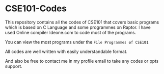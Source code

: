 # CSE101-Codes
This repository contains all the codes of CSE101 that covers basic programs which is based on C Language and some programmes on Raptor. I have used Online compiler Ideone.com to code most of the programs.

You can view the most programs under the ```File Programmes of CSE101```

All codes are well written with easily understandable format.

And also be free to contact me in my profile email to take any codes or ppts support.
